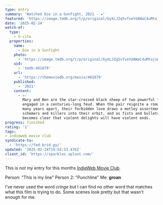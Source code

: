 ```yaml
---
type: entry
summary: 'Watched Die in a Gunfight, 2021 - ★'
featured: 'https://image.tmdb.org/t/p/original/byXLJZq5vfveYdAWaC4uMtojsWj.jpg'
date: '2025-02-24'
watch-of:
  type:
    - h-cite
  properties:
    name:
      - Die in a Gunfight
    photo:
      - 'https://image.tmdb.org/t/p/original/byXLJZq5vfveYdAWaC4uMtojsWj.jpg'
    uid:
      - 'tmdb:481879'
    url:
      - 'https://themoviedb.org/movie/481879'
    published:
      - '2021'
    content:
      - >-
        Mary and Ben are the star-crossed black sheep of two powerful families
        engaged in a centuries-long feud. When the pair reignite a romance after
        many years apart, their forbidden love draws a motley assortment of
        schemers and killers into their orbit, and as fists and bullets fly, it
        becomes clear that violent delights will have violent ends.
progress: finished
rating: '1'
tags:
- indieweb movie club
syndicate-to:
  - 'https://fed.brid.gy/'
updated: '2025-02-24T19:54:53.476Z'
client_id: 'https://sparkles.sploot.com/'
---
```

This is *not* my entry for this months [IndieWeb Movie Club](https://indieweb.org/IndieWeb_Movie_Club).

Person: "This is my line"
Person 2: "Punchline"
Me: **groan**

I've never used the word *cringe* but I can find no other word that matches what this film is trying to do. Some scenes look pretty but that wasn't enough for me.
